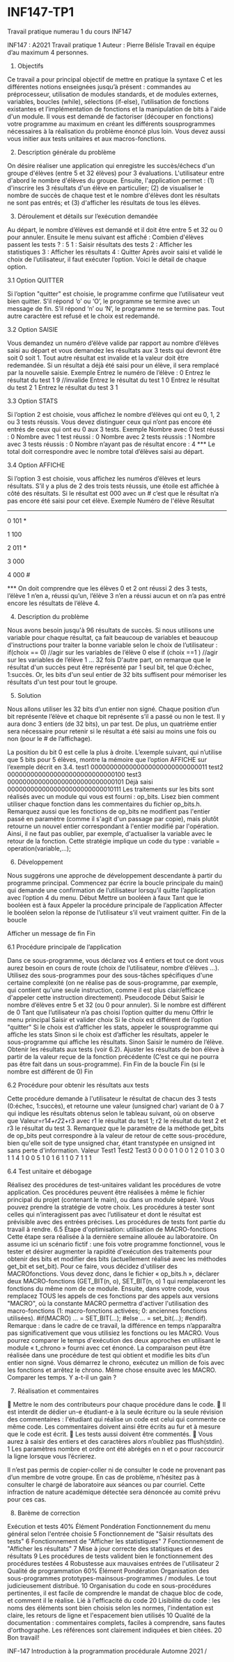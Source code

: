 # INF147-TP1
Travail pratique numerau 1 du cours INF147


INF147 : A2021 Travail pratique 1
Auteur : Pierre Bélisle
Travail en équipe d’au maximum 4 personnes.

1. Objectifs

Ce travail a pour principal objectif de mettre en pratique la syntaxe C et les
différentes notions enseignées jusqu’à présent : commandes au
préprocesseur, utilisation de modules standards, et de modules externes,
variables, boucles (while), sélections (if-else), l’utilisation de fonctions
existantes et l’implémentation de fonctions et la manipulation de bits à
l'aide d'un module. Il vous est demandé de factoriser (découper en
fonctions) votre programme au maximum en créant les différents sousprogrammes nécessaires à la réalisation du problème énoncé plus loin.
Vous devez aussi vous initier aux tests unitaires et aux macros-fonctions.

2. Description générale du problème

On désire réaliser une application qui enregistre les succès/échecs d'un
groupe d'élèves (entre 5 et 32 élèves) pour 3 évaluations. L'utilisateur entre
d'abord le nombre d'élèves du groupe. Ensuite, l'application permet : (1)
d'inscrire les 3 résultats d'un élève en particulier; (2) de visualiser le
nombre de succès de chaque test et le nombre d'élèves dont les résultats ne
sont pas entrés; et (3) d'afficher les résultats de tous les élèves.

3. Déroulement et détails sur l’exécution demandée

Au départ, le nombre d’élèves est demandé et il doit être entre 5 et 32 ou 0 pour annuler. Ensuite
le menu suivant est affiché :
Combien d'élèves passent les tests ? : 5
1 : Saisir résultats des tests
2 : Afficher les statistiques
3 : Afficher les résultats
4 : Quitter
Après avoir saisi et validé le choix de l’utilisateur, il faut exécuter l’option.
Voici le détail de chaque option.

3.1 Option QUITTER

Si l’option "quitter" est choisie, le programme confirme que l’utilisateur veut
bien quitter. S’il répond ‘o’ ou ‘O’, le programme se termine avec un
message de fin. S’il répond ‘n’ ou ‘N’, le programme ne se termine pas.
Tout autre caractère est refusé et le choix est redemandé.

3.2 Option SAISIE

Vous demandez un numéro d’élève valide par rapport au nombre d’élèves
saisi au départ et vous demandez les résultats aux 3 tests qui devront être
soit 0 soit 1. Tout autre résultat est invalide et la valeur doit être
redemandée.
Si un résultat a déjà été saisi pour un élève, il sera remplacé par la nouvelle
saisie.
Exemple
Entrez le numéro de l’élève : 0
Entrez le résultat du test 1 9 //invalide
Entrez le résultat du test 1 0
Entrez le résultat du test 2 1
Entrez le résultat du test 3 1

3.3 Option STATS

Si l’option 2 est choisie, vous affichez le nombre d’élèves qui ont eu 0, 1, 2
ou 3 tests réussis. Vous devez distinguer ceux qui n’ont pas encore été
entrés de ceux qui ont eu 0 aux 3 tests.
Exemple
Nombre avec 0 test réussi : 0
Nombre avec 1 test réussi : 0
Nombre avec 2 tests réussis : 1
Nombre avec 3 tests réussis : 0
Nombre n’ayant pas de résultat encore : 4
*** Le total doit correspondre avec le nombre total d’élèves saisi au départ.

3.4 Option AFFICHE

Si l’option 3 est choisie, vous affichez les numéros d’élèves et leurs
résultats. S’il y a plus de 2 des trois tests réussis, une étoile est affichée à
côté des résultats. Si le résultat est 000 avec un # c’est que le résultat n’a
pas encore été saisi pour cet élève.
Exemple
Numéro de l'élève Résultat
----------------- --------
 0 101 *
 
 1 100
 
 2 011 *
 
 3 000
 
 4 000 #
 
*** On doit comprendre que les élèves 0 et 2 ont réussi 2 des 3 tests, l’élève
1 n’en a, réussi qu’un, l’élève 3 n’en a réussi aucun et on n’a pas entré
encore les résultats de l’élève 4.

4. Description du problème

Nous avons besoin jusqu'à 96 résultats de succès. Si nous utilisons une
variable pour chaque résultat, ça fait beaucoup de variables et beaucoup
d'instructions pour traiter la bonne variable selon le choix de l’utilisateur :
if(choix == 0)
 //agir sur les variables de l’élève 0
else if (choix ==1 )
 //agir sur les variables de l’élève 1
…
32 fois
D'autre part, on remarque que le résultat d'un succès peut être représenté
par 1 seul bit, tel que 0:échec, 1:succès. Or, les bits d'un seul entier de 32
bits suffisent pour mémoriser les résultats d'un test pour tout le groupe.

5. Solution

Nous allons utiliser les 32 bits d’un entier non signé. Chaque position d’un
bit représente l’élève et chaque bit représente s’il a passé ou non le test. Il
y aura donc 3 entiers (de 32 bits), un par test. De plus, un quatrième entier
sera nécessaire pour retenir si le résultat a été saisi au moins une fois ou
non (pour le # de l’affichage).

La position du bit 0 est celle la plus à droite. L’exemple suivant, qui
n’utilise que 5 bits pour 5 élèves, montre la mémoire que l’option AFFICHE
sur l’exemple décrit en 3.4.
test1 0000000000000000000000000000011
test2 0000000000000000000000000000100
test3 0000000000000000000000000000101
Déjà saisi 0000000000000000000000000010111
Les traitements sur les bits sont réalisés avec un module qui vous est
fourni : op_bits. Lisez bien comment utiliser chaque fonction dans les
commentaires du fichier op_bits.h. Remarquez aussi que les fonctions de
op_bits ne modifient pas l'entier passé en paramètre (comme il s'agit d'un
passage par copie), mais plutôt retourne un nouvel entier correspondant à
l'entier modifié par l'opération. Ainsi, il ne faut pas oublier, par exemple,
d'actualiser la variable avec le retour de la fonction. Cette stratégie
implique un code du type :
 variable = operation(variable,...);
 
6. Développement

Nous suggérons une approche de développement descendante à partir du
programme principal. Commencez par écrire la boucle principale du main()
qui demande une confirmation de l’utilisateur lorsqu’il quitte l’application
avec l’option 4 du menu.
Début
 Mettre un booléen à faux
Tant que le booléen est à faux
 Appeler la procédure principale de l’application
 Affecter le booléen selon la réponse de l’utilisateur s’il veut
vraiment quitter.
Fin de la boucle

 Afficher un message de fin
Fin

6.1 Procédure principale de l’application

Dans ce sous-programme, vous déclarez vos 4 entiers et tout ce dont vous
aurez besoin en cours de route (choix de l’utilisateur, nombre d’élèves …).
Utilisez des sous-programmes pour des sous-tâches spécifiques d'une
certaine complexité (on ne réalise pas de sous-programme, par exemple, qui
contient qu'une seule instruction, comme il est plus clair/efficace d'appeler
cette instruction directement).
Pseudocode
Début
Saisir le nombre d’élèves entre 5 et 32 (ou 0 pour annuler).
Si le nombre est différent de 0
Tant que l’utilisateur n’a pas choisi l’option quitter du menu
Offrir le menu principal
Saisir et valider choix
Si le choix est différent de l’option "quitter"
Si le choix est d’afficher les stats, appeler le sousprogramme qui affiche les stats
Sinon si le choix est d’afficher les résultats, appeler le
sous-programme qui affiche les résultats.
Sinon
 Saisir le numéro de l’élève.
Obtenir les résultats aux tests (voir 6.2).
Ajuster les résultats de bon élève à partir de la
valeur reçue de la fonction précédente (C’est ce qui
ne pourra pas être fait dans un sous-programme).
Fin
Fin de la boucle
Fin (si le nombre est différent de 0)
Fin

6.2 Procédure pour obtenir les résultats aux tests

Cette procédure demande à l'utilisateur le résultat de chacun des 3 tests (0:échec,
1:succès), et retourne une valeur (unsigned char) variant de 0 à 7 qui indique les
résultats obtenus selon le tableau suivant, où on observe que Valeur=r1*4+r2*2+r3
avec r1 le résultat du test 1; r2 le résultat du test 2 et r3 le résultat du test 3.
Remarquez que le paramètre de la méthode get_bits de op_bits peut correspondre à la
valeur de retour de cette sous-procédure, bien qu'elle soit de type unsigned char, étant
transtypée en unsigned int sans perte d'information.
 Valeur Test1 Test2 Test3
0 0 0 0
1 0 0 1
2 0 1 0
3 0 1 1
4 1 0 0
5 1 0 1
6 1 1 0
7 1 1 1

6.4 Test unitaire et débogage

Réalisez des procédures de test-unitaires validant les procédures de votre
application. Ces procédures peuvent être réalisées à même le fichier
principal du projet (contenant le main), ou dans un module séparé. Vous
pouvez prendre la stratégie de votre choix.
Les procédures à tester sont celles qui n’interagissent pas avec l’utilisateur
et dont le résultat est prévisible avec des entrées précises. Les procédures
de tests font partie du travail à rendre.
6.5 Étape d'optimisation: utilisation de MACRO-fonctions
Cette étape sera réalisée à la dernière semaine allouée au laboratoire. On
assume ici un scénario fictif : une fois votre programme fonctionnel, vous le
tester et désirer augmenter la rapidité d'exécution des traitements pour
obtenir des bits et modifier des bits (actuellement réalisé avec les méthodes
get_bit et set_bit). Pour ce faire, vous décidez d'utiliser des MACROfonctions. Vous devez donc, dans le fichier « op_bits.h », déclarer deux
MACRO-fonctions (GET_BIT(n, o), SET_BIT(n, o) 1
 qui remplaceront les
fonctions du même nom de ce module. Ensuite, dans votre code, vous
remplacez TOUS les appels de ces fonctions par des appels aux versions
"MACRO", où la constante MACRO permettra d'activer l'utilisation des
macro-fonctions (1: macro-fonctions activées; 0: anciennes fonctions
utilisées).
#if(MACRO)
 … = SET_BIT(…);
#else
 … = set_bit(…);
#endif).
Remarque : dans le cadre de ce travail, la différence en temps n’apparaîtra
pas significativement que vous utilisiez les fonctions ou les MACRO. Vous
pourrez comparer le temps d'exécution des deux approches en utilisant le
module « t_chrono » fourni avec cet énoncé. La comparaison peut être
réalisée dans une procédure de test qui obtient et modifie les bits d’un
entier non signé. Vous démarrez le chrono, exécutez un million de fois avec
les fonctions et arrêtez le chrono. Même chose ensuite avec les MACRO.
Comparer les temps. Y a-t-il un gain ?

7. Réalisation et commentaires

 Mettre le nom des contributeurs pour chaque procédure dans le code.
 Il est interdit de dédier un-e étudiant-e à la seule écriture ou la seule
révision des commentaires : l'étudiant qui réalise un code est celui qui
commente ce même code. Les commentaires doivent ainsi être écrits au
fur et à mesure que le code est écrit.
 Les tests aussi doivent être commentés.
 Vous aurez à saisir des entiers et des caractères alors n’oubliez pas
fflush(stdin).
1
 Les paramètres nombre et ordre ont été abrégés en n et o pour raccourcir
la ligne lorsque vous l’écrierez.

Il n’est pas permis de copier-coller ni de consulter le code ne provenant pas
d’un membre de votre groupe. En cas de problème, n’hésitez pas à
consulter le chargé de laboratoire aux séances ou par courriel. Cette
infraction de nature académique détectée sera dénoncée au comité prévu
pour ces cas.

8. Barème de correction

Exécution et tests 40%
Élément Pondération
Fonctionnement du menu général selon l'entrée choisie 5
Fonctionnement de "Saisir résultats des tests" 6
Fonctionnement de "Afficher les statistiques" 7
Fonctionnement de "Afficher les résultats" 7
Mise à jour correcte des statistiques et des résultats 9
Les procédures de tests valident bien le fonctionnement des
procédures testées
4
Robustesse aux mauvaises entrées de l'utilisateur 2
Qualité de programmation 60%
Élément Pondération
Organisation des sous-programmes prototypes-mainsous-programmes / modules. Le tout judicieusement
distribué.
10
Organisation du code en sous-procédures pertinentes, il est
facile de comprendre le mandat de chaque bloc de code, et
comment il le réalise. Lié à l'efficacité du code
20
Lisibilité du code : les noms des éléments sont bien choisis
selon les normes, l'indentation est claire, les retours de
ligne et l'espacement bien utilisés
10
Qualité de la documentation : commentaires complets,
faciles à comprendre, sans fautes d'orthographe. Les
références sont clairement indiquées et bien citées.
20
Bon travail!

INF-147 Introduction à la programmation procédurale Automne 2021 /
